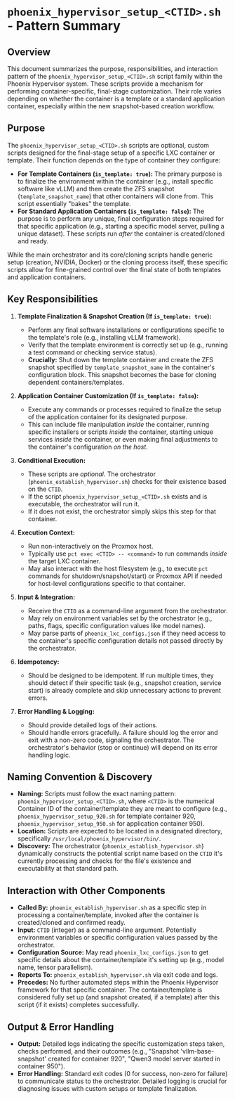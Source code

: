 # `phoenix_hypervisor_setup_<CTID>.sh` - Pattern Summary

## Overview

This document summarizes the purpose, responsibilities, and interaction pattern of the `phoenix_hypervisor_setup_<CTID>.sh` script family within the Phoenix Hypervisor system. These scripts provide a mechanism for performing container-specific, final-stage customization. Their role varies depending on whether the container is a template or a standard application container, especially within the new snapshot-based creation workflow.

## Purpose

The `phoenix_hypervisor_setup_<CTID>.sh` scripts are optional, custom scripts designed for the final-stage setup of a specific LXC container or template. Their function depends on the type of container they configure:

*   **For Template Containers (`is_template: true`):** The primary purpose is to finalize the environment within the container (e.g., install specific software like vLLM) and then create the ZFS snapshot (`template_snapshot_name`) that other containers will clone from. This script essentially "bakes" the template.
*   **For Standard Application Containers (`is_template: false`):** The purpose is to perform any unique, final configuration steps required for that specific application (e.g., starting a specific model server, pulling a unique dataset). These scripts run *after* the container is created/cloned and ready.

While the main orchestrator and its core/cloning scripts handle generic setup (creation, NVIDIA, Docker) or the cloning process itself, these specific scripts allow for fine-grained control over the final state of both templates and application containers.

## Key Responsibilities

1.  **Template Finalization & Snapshot Creation (If `is_template: true`):**
    *   Perform any final software installations or configurations specific to the template's role (e.g., installing vLLM framework).
    *   Verify that the template environment is correctly set up (e.g., running a test command or checking service status).
    *   **Crucially:** Shut down the template container and create the ZFS snapshot specified by `template_snapshot_name` in the container's configuration block. This snapshot becomes the base for cloning dependent containers/templates.

2.  **Application Container Customization (If `is_template: false`):**
    *   Execute any commands or processes required to finalize the setup of the application container for its designated purpose.
    *   This can include file manipulation *inside* the container, running specific installers or scripts *inside* the container, starting unique services *inside* the container, or even making final adjustments to the container's configuration *on the host*.

3.  **Conditional Execution:**
    *   These scripts are *optional*. The orchestrator (`phoenix_establish_hypervisor.sh`) checks for their existence based on the `CTID`.
    *   If the script `phoenix_hypervisor_setup_<CTID>.sh` exists and is executable, the orchestrator will run it.
    *   If it does not exist, the orchestrator simply skips this step for that container.

4.  **Execution Context:**
    *   Run non-interactively on the Proxmox host.
    *   Typically use `pct exec <CTID> -- <command>` to run commands *inside* the target LXC container.
    *   May also interact with the host filesystem (e.g., to execute `pct` commands for shutdown/snapshot/start) or Proxmox API if needed for host-level configurations specific to that container.

5.  **Input & Integration:**
    *   Receive the `CTID` as a command-line argument from the orchestrator.
    *   May rely on environment variables set by the orchestrator (e.g., paths, flags, specific configuration values like model names).
    *   May parse parts of `phoenix_lxc_configs.json` if they need access to the container's specific configuration details not passed directly by the orchestrator.

6.  **Idempotency:**
    *   Should be designed to be idempotent. If run multiple times, they should detect if their specific task (e.g., snapshot creation, service start) is already complete and skip unnecessary actions to prevent errors.

7.  **Error Handling & Logging:**
    *   Should provide detailed logs of their actions.
    *   Should handle errors gracefully. A failure should log the error and exit with a non-zero code, signaling the orchestrator. The orchestrator's behavior (stop or continue) will depend on its error handling logic.

## Naming Convention & Discovery

*   **Naming:** Scripts must follow the exact naming pattern: `phoenix_hypervisor_setup_<CTID>.sh`, where `<CTID>` is the numerical Container ID of the container/template they are meant to configure (e.g., `phoenix_hypervisor_setup_920.sh` for template container 920, `phoenix_hypervisor_setup_950.sh` for application container 950).
*   **Location:** Scripts are expected to be located in a designated directory, specifically `/usr/local/phoenix_hypervisor/bin/`.
*   **Discovery:** The orchestrator (`phoenix_establish_hypervisor.sh`) dynamically constructs the potential script name based on the `CTID` it's currently processing and checks for the file's existence and executability at that standard path.

## Interaction with Other Components

*   **Called By:** `phoenix_establish_hypervisor.sh` as a specific step in processing a container/template, invoked after the container is created/cloned and confirmed ready.
*   **Input:** `CTID` (integer) as a command-line argument. Potentially environment variables or specific configuration values passed by the orchestrator.
*   **Configuration Source:** May read `phoenix_lxc_configs.json` to get specific details about the container/template it's setting up (e.g., model name, tensor parallelism).
*   **Reports To:** `phoenix_establish_hypervisor.sh` via exit code and logs.
*   **Precedes:** No further automated steps within the Phoenix Hypervisor framework for that specific container. The container/template is considered fully set up (and snapshot created, if a template) after this script (if it exists) completes successfully.

## Output & Error Handling

*   **Output:** Detailed logs indicating the specific customization steps taken, checks performed, and their outcomes (e.g., "Snapshot 'vllm-base-snapshot' created for container 920", "Qwen3 model server started in container 950").
*   **Error Handling:** Standard exit codes (0 for success, non-zero for failure) to communicate status to the orchestrator. Detailed logging is crucial for diagnosing issues with custom setups or template finalization.